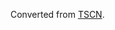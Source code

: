 Converted from [TSCN](https://github.com/Zheng222/TSCN/tree/0508cfb7da6ca2e03113e7de5975a4a462c63bbe).
